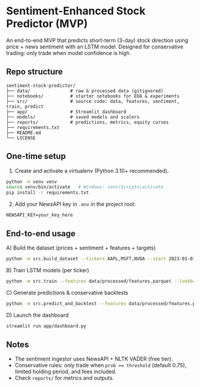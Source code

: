 # Sentiment-Enhanced Stock Predictor (MVP)

An end-to-end MVP that predicts short-term (3-day) stock direction using price + news sentiment with an LSTM model.
Designed for conservative trading: only trade when model confidence is high.

## Repo structure
```
sentiment-stock-predictor/
├── data/               # raw & processed data (gitignored)
├── notebooks/          # starter notebooks for EDA & experiments
├── src/                # source code: data, features, sentiment, train, predict
├── app/                # Streamlit dashboard
├── models/             # saved models and scalers
├── reports/            # predictions, metrics, equity curves
├── requirements.txt
├── README.md
└── LICENSE
```

## One-time setup
1. Create and activate a virtualenv (Python 3.10+ recommended).
```bash
python -m venv venv
source venv/bin/activate   # Windows: venv\Scripts\activate
pip install -r requirements.txt
```

2. Add your NewsAPI key in `.env` in the project root:
```
NEWSAPI_KEY=your_key_here
```

## End-to-end usage
A) Build the dataset (prices + sentiment + features + targets)
```bash
python -m src.build_dataset --tickers AAPL,MSFT,NVDA --start 2023-01-01 --end 2025-09-01 --out data/processed/features.parquet
```

B) Train LSTM models (per ticker)
```bash
python -m src.train --features data/processed/features.parquet --lookback 10 --epochs 10
```

C) Generate predictions & conservative backtests
```bash
python -m src.predict_and_backtest --features data/processed/features.parquet --lookback 10 --threshold 0.75 --hold_days 3
```

D) Launch the dashboard
```bash
streamlit run app/dashboard.py
```

## Notes
- The sentiment ingestor uses NewsAPI + NLTK VADER (free tier).
- Conservative rules: only trade when `prob >= threshold` (default 0.75), limited holding period, and fees included.
- Check `reports/` for metrics and outputs.
